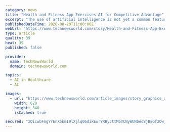 ```yaml
---
category: news
title: "Health and Fitness App Exercises AI for Competitive Advantage"
excerpt: "The use of artificial intelligence is not yet a common feature in fitness apps, but it is a main component in a popular India-based fitness app now focused on growing users in the U.S. and Canada. Bringing AI to personal workout routines at home could provide gym-starved exercise enthusiasts something new to sweat over."
publishedDateTime: 2020-08-20T11:00:00Z
webUrl: "https://www.technewsworld.com/story/Health-and-Fitness-App-Exercises-AI-for-Competitive-Advantage-86810.html"
type: article
quality: 39
heat: 39
published: false

provider:
  name: TechNewsWorld
  domain: technewsworld.com

topics:
  - AI in Healthcare
  - AI

images:
  - url: "https://www.technewsworld.com/article_images/story_graphics_xlarge/xl-2020-cure-fit-1.jpg"
    width: 620
    height: 340
    isCached: true

secured: "zQicwbFmgYrEnX5kmI9lXjlq06dikEwrYRByJttMbVCNyWUNbeo8jB8Gf2Owj+X9hmLE36TX+rPhx4+fBY2cJvvty26kUtHIirLrxA4cksUHZez4+7tPbMXlkXMu9KkUVSEj5Or3ezdXIAZy6aQqsciYUeG+4jwUkD3eQ8GXCygNK+Z0O00tMZZTXfqmcVHv8wOARiERhdUha+DfycWcS/BLKDo+PyFTrOpbWI++xQuhkr0aGra3K+yBumHdKHdE43SzP/Je/faqbBCJLBxwj4XWLRhOj0govkqWPn/I32Zxrn/slAHbOffEi+YhGktH+LHSHJn1eJPC5x13tWwAWg==;08VbAcx0fly6ur/vCQaJKw=="
---
```


